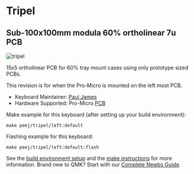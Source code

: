 # Tripel
## Sub-100x100mm modula 60% ortholinear 7u PCB

![tripel](https://github.com/peej/tripel-keyboard/raw/master/images/3pcbs.jpg)

15x5 ortholinear PCB for 60% tray mount cases using only prototype sized PCBs.

This revision is for when the Pro-Micro is mounted on the left most PCB.

* Keyboard Maintainer: [Paul James](https://github.com/peej)
* Hardware Supported: Pro-Micro [PCB](https://github.com/peej/tripel-keyboard)

Make example for this keyboard (after setting up your build environment):

    make peej/tripel/left:default

Flashing example for this keyboard:

    make peej/tripel/left:default:flash

See the [build environment setup](https://docs.qmk.fm/#/getting_started_build_tools) and the [make instructions](https://docs.qmk.fm/#/getting_started_make_guide) for more information. Brand new to QMK? Start with our [Complete Newbs Guide](https://docs.qmk.fm/#/newbs).
